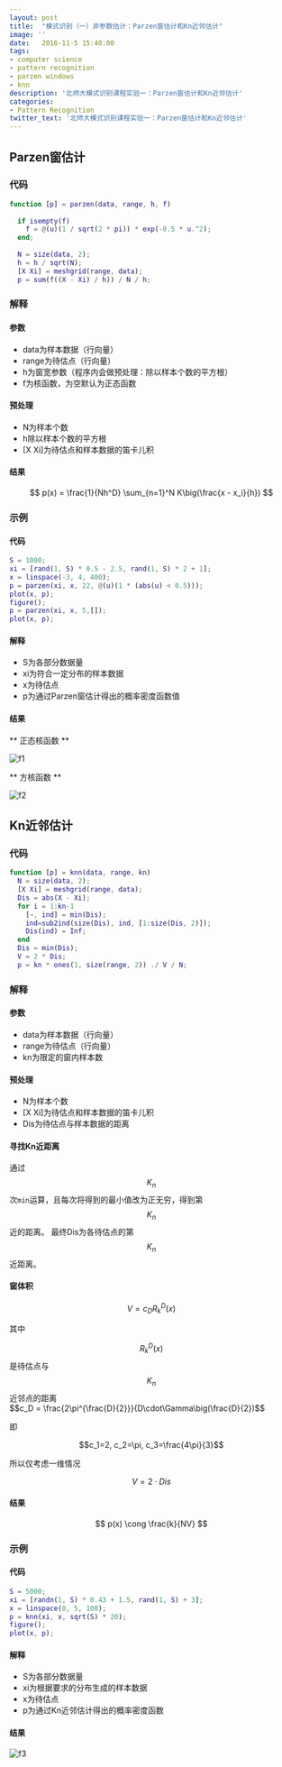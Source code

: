 ```yaml
---
layout: post
title:  "模式识别（一）非参数估计：Parzen窗估计和Kn近邻估计"
image: ''
date:   2016-11-5 15:40:00
tags:
- computer science
- pattern recognition
- parzen windows
- knn
description: '北师大模式识别课程实验一：Parzen窗估计和Kn近邻估计'
categories:
- Pattern Recognition
twitter_text: '北师大模式识别课程实验一：Parzen窗估计和Kn近邻估计'
---
```

## Parzen窗估计

### 代码

``` matlab
function [p] = parzen(data, range, h, f)
  
  if isempty(f)
    f = @(u)(1 / sqrt(2 * pi)) * exp(-0.5 * u.^2);
  end;
  
  N = size(data, 2);
  h = h / sqrt(N);
  [X Xi] = meshgrid(range, data);
  p = sum(f((X - Xi) / h)) / N / h;
```

### 解释

#### 参数

 - data为样本数据（行向量）
 - range为待估点（行向量）
 - h为窗宽参数（程序内会做预处理：除以样本个数的平方根）
 - f为核函数，为空默认为正态函数
 
#### 预处理

 - N为样本个数
 - h除以样本个数的平方根
 - [X Xi]为待估点和样本数据的笛卡儿积

#### 结果

$$
p(x) = \frac{1}{Nh^D} \sum_{n=1}^N K\big(\frac{x - x_i}{h})
$$

### 示例

#### 代码

``` matlab
S = 1000;
xi = [rand(1, S) * 0.5 - 2.5, rand(1, S) * 2 + 1];
x = linspace(-3, 4, 400);
p = parzen(xi, x, 22, @(u)(1 * (abs(u) < 0.5)));
plot(x, p);
figure();
p = parzen(xi, x, 5,[]);
plot(x, p);
```

#### 解释

 - S为各部分数据量
 - xi为符合一定分布的样本数据
 - x为待估点
 - p为通过Parzen窗估计得出的概率密度函数值

#### 结果

** 正态核函数 **

![f1]()

** 方核函数 **

![f2]()

## Kn近邻估计

### 代码

``` matlab
function [p] = knn(data, range, kn)
  N = size(data, 2);
  [X Xi] = meshgrid(range, data);
  Dis = abs(X - Xi);
  for i = 1:kn-1
    [~, ind] = min(Dis);
    ind=sub2ind(size(Dis), ind, [1:size(Dis, 2)]);
    Dis(ind) = Inf;
  end
  Dis = min(Dis);
  V = 2 * Dis;
  p = kn * ones(1, size(range, 2)) ./ V / N;
```

### 解释

#### 参数

 - data为样本数据（行向量）
 - range为待估点（行向量）
 - kn为限定的窗内样本数
 
#### 预处理

 - N为样本个数
 - [X Xi]为待估点和样本数据的笛卡儿积
 - Dis为待估点与样本数据的距离
 
#### 寻找Kn近距离

通过$$K_n$$次`min`运算，且每次将得到的最小值改为正无穷，得到第$$K_n$$近的距离。
最终Dis为各待估点的第$$K_n$$近距离。

#### 窗体积

$$
V = c_D R_k^D(x)
$$

其中

$$R_k^D(x)$$是待估点与$$K_n$$近邻点的距离   
$$c_D = \frac{2\pi^{\frac{D}{2}}}{D\cdot\Gamma\big(\frac{D}{2}\)$$

即

$$c_1=2, c_2=\pi, c_3=\frac{4\pi}{3}$$

所以仅考虑一维情况

$$ V = 2 \cdot Dis $$

#### 结果

$$
p(x) \cong \frac{k}{NV}
$$

### 示例

#### 代码

``` matlab
S = 5000;
xi = [randn(1, S) * 0.43 + 1.5, rand(1, S) + 3];
x = linspace(0, 5, 100);
p = knn(xi, x, sqrt(S) * 20);
figure();
plot(x, p);
```

#### 解释

 - S为各部分数据量
 - xi为根据要求的分布生成的样本数据
 - x为待估点
 - p为通过Kn近邻估计得出的概率密度函数
 
#### 结果

![f3]()
